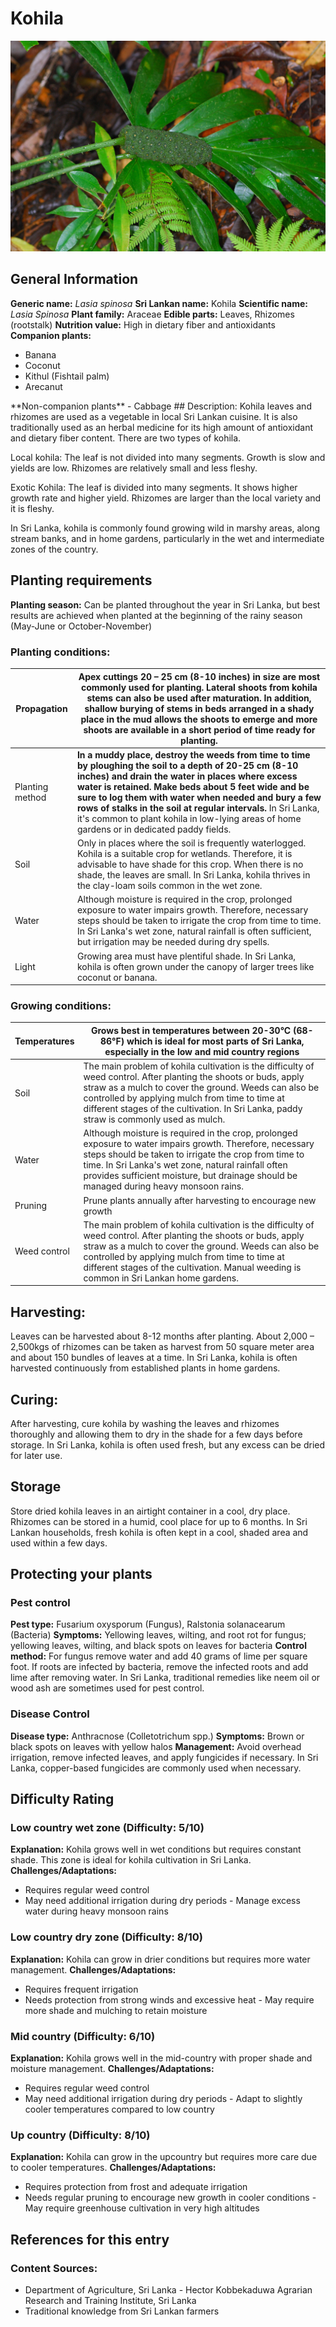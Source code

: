 # Kohila
![Kohila.jpg](../../assets/images/Kohila.jpg "By Eric in SF - Own work, CC BY-SA 3.0, https://commons.wikimedia.org/w/index.php?curid=8351041")
## General Information
**Generic name:** _Lasia spinosa_
**Sri Lankan name:** Kohila
**Scientific name:** _Lasia Spinosa_
**Plant family:** Araceae
**Edible parts:** Leaves, Rhizomes (rootstalk)
**Nutrition value:** <update>High in dietary fiber and antioxidants</update>
**Companion plants:**
<update>
- Banana
- Coconut
- Kithul (Fishtail palm)
- Arecanut
</update>
**Non-companion plants**
<update>
- Cabbage
</update>
## Description:
Kohila leaves and rhizomes are used as a vegetable in local Sri Lankan cuisine. It is also traditionally used as an herbal medicine for its high amount of antioxidant and dietary fiber content. There are two types of kohila.

Local kohila: The leaf is not divided into many segments. Growth is slow and yields are low. Rhizomes are relatively small and less fleshy.

Exotic Kohila: The leaf is divided into many segments. It shows higher growth rate and higher yield. Rhizomes are larger than the local variety and it is fleshy.

<update>In Sri Lanka, kohila is commonly found growing wild in marshy areas, along stream banks, and in home gardens, particularly in the wet and intermediate zones of the country.</update>

## Planting requirements
**Planting season:** Can be planted throughout the year <update>in Sri Lanka, but best results are achieved when planted at the beginning of the rainy season (May-June or October-November)</update>

### Planting conditions:
| **Propagation** | Apex cuttings 20 – 25 cm (8-10 inches) in size are most commonly used for planting. Lateral shoots from kohila stems can also be used after maturation. In addition, shallow burying of stems in beds arranged in a shady place in the mud allows the shoots to emerge and more shoots are available in a short period of time ready for planting. |
|----|----|
| Planting method | **In a muddy place, destroy the weeds from time to time by ploughing the soil to a depth of 20-25 cm (8-10 inches) and drain the water in places where excess water is retained. Make beds about 5 feet wide and be sure to log them with water when needed and bury a few rows of stalks in the soil at regular intervals.** <update>In Sri Lanka, it's common to plant kohila in low-lying areas of home gardens or in dedicated paddy fields.</update> |
| Soil | Only in places where the soil is frequently waterlogged. Kohila is a suitable crop for wetlands. Therefore, it is advisable to have shade for this crop. When there is no shade, the leaves are small. <update>In Sri Lanka, kohila thrives in the clay-loam soils common in the wet zone.</update> |
| Water | Although moisture is required in the crop, prolonged exposure to water impairs growth. Therefore, necessary steps should be taken to irrigate the crop from time to time. <update>In Sri Lanka's wet zone, natural rainfall is often sufficient, but irrigation may be needed during dry spells.</update> |
| Light | Growing area must have plentiful shade. <update>In Sri Lanka, kohila is often grown under the canopy of larger trees like coconut or banana.</update> |

### Growing conditions:

| Temperatures | Grows best in temperatures between 20-30°C (68-86°F) <update>which is ideal for most parts of Sri Lanka, especially in the low and mid country regions</update> |
|----|----|
| Soil | The main problem of kohila cultivation is the difficulty of weed control. After planting the shoots or buds, apply straw as a mulch to cover the ground. Weeds can also be controlled by applying mulch from time to time at different stages of the cultivation. <update>In Sri Lanka, paddy straw is commonly used as mulch.</update> |
| Water | Although moisture is required in the crop, prolonged exposure to water impairs growth. Therefore, necessary steps should be taken to irrigate the crop from time to time. <update>In Sri Lanka's wet zone, natural rainfall often provides sufficient moisture, but drainage should be managed during heavy monsoon rains.</update> |
| Pruning | Prune plants annually after harvesting to encourage new growth |
| Weed control | The main problem of kohila cultivation is the difficulty of weed control. After planting the shoots or buds, apply straw as a mulch to cover the ground. Weeds can also be controlled by applying mulch from time to time at different stages of the cultivation. <update>Manual weeding is common in Sri Lankan home gardens.</update> |

## Harvesting:
Leaves can be harvested about 8-12 months after planting. About 2,000 – 2,500kgs of rhizomes can be taken as harvest from 50 square meter area and about 150 bundles of leaves at a time. <update>In Sri Lanka, kohila is often harvested continuously from established plants in home gardens.</update>

## Curing:
<update>After harvesting, cure kohila by washing the leaves and rhizomes thoroughly and allowing them to dry in the shade for a few days before storage. In Sri Lanka, kohila is often used fresh, but any excess can be dried for later use.</update>

## Storage
<update>Store dried kohila leaves in an airtight container in a cool, dry place. Rhizomes can be stored in a humid, cool place for up to 6 months. In Sri Lankan households, fresh kohila is often kept in a cool, shaded area and used within a few days.</update>

## Protecting your plants
### Pest control
**Pest type:** Fusarium oxysporum (Fungus), Ralstonia solanacearum (Bacteria)
**Symptoms:** Yellowing leaves, wilting, and root rot for fungus; yellowing leaves, wilting, and black spots on leaves for bacteria
**Control method:** For fungus remove water and add 40 grams of lime per square foot. If roots are infected by bacteria, remove the infected roots and add lime after removing water. <update>In Sri Lanka, traditional remedies like neem oil or wood ash are sometimes used for pest control.</update>

### Disease Control
**Disease type:** Anthracnose (Colletotrichum spp.)
**Symptoms:** Brown or black spots on leaves with yellow halos
**Management:** Avoid overhead irrigation, remove infected leaves, and apply fungicides if necessary. <update>In Sri Lanka, copper-based fungicides are commonly used when necessary.</update>

## Difficulty Rating

### Low country wet zone (Difficulty: 5/10)
**Explanation:** Kohila grows well in wet conditions but requires constant shade. <update>This zone is ideal for kohila cultivation in Sri Lanka.</update>
**Challenges/Adaptations:**
- Requires regular weed control
- May need additional irrigation during dry periods
<update>- Manage excess water during heavy monsoon rains</update>

### Low country dry zone (Difficulty: 8/10)
**Explanation:** Kohila can grow in drier conditions but requires more water management.
**Challenges/Adaptations:**
- Requires frequent irrigation
- Needs protection from strong winds and excessive heat
<update>- May require more shade and mulching to retain moisture</update>

### Mid country (Difficulty: 6/10)
**Explanation:** Kohila grows well in the mid-country with proper shade and moisture management.
**Challenges/Adaptations:**
- Requires regular weed control
- May need additional irrigation during dry periods
<update>- Adapt to slightly cooler temperatures compared to low country</update>

### Up country (Difficulty: 8/10)
**Explanation:** Kohila can grow in the upcountry but requires more care due to cooler temperatures.
**Challenges/Adaptations:**
- Requires protection from frost and adequate irrigation
- Needs regular pruning to encourage new growth in cooler conditions
<update>- May require greenhouse cultivation in very high altitudes</update>

## References for this entry
### Content Sources:
- Department of Agriculture, Sri Lanka
<update>- Hector Kobbekaduwa Agrarian Research and Training Institute, Sri Lanka
- Traditional knowledge from Sri Lankan farmers</update>